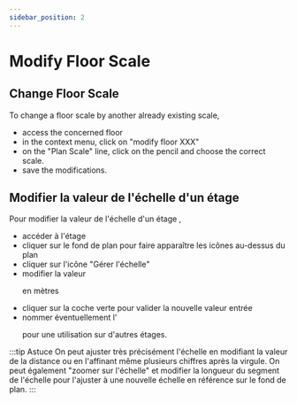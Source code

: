 ```yaml
---
sidebar_position: 2
---
```


# Modify Floor Scale 

## Change Floor Scale

To change a floor scale by another already existing scale,

-   access the concerned floor
-   in the context menu, click on "modify floor XXX"
-   on the "Plan Scale" line, click on the pencil and choose the correct scale.
-   save the modifications.


## Modifier la valeur de l'échelle d'un étage

Pour modifier la valeur de l'échelle d'un étage ,

-   accéder à l'étage
-   cliquer sur le fond de plan pour faire apparaître les icônes au-dessus du plan
-   cliquer sur l'icône "Gérer l'échelle"
-   modifier la valeur <P code="mapScale:distance" /> en mètres
-   cliquer sur la coche verte pour valider la nouvelle valeur entrée
-   nommer éventuellement l'<P code="mapScale:name" /> pour une utilisation sur d'autres étages.


:::tip Astuce
On peut ajuster très précisément l'échelle  en modifiant la valeur de la distance ou en l'affinant même plusieurs chiffres après la virgule. On peut également "zoomer sur l'échelle" et modifier la longueur du segment de l'échelle pour l'ajuster à une nouvelle échelle en référence sur le fond de plan.
:::
